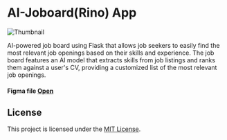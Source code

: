 # AI-Joboard(Rino) App
![Thumbnail](https://i.imgur.com/EvOMmCO.png)

AI-powered job board using Flask that allows job seekers to easily find the most relevant job
openings based on their skills and experience. The job board features an AI model that extracts skills from
job listings and ranks them against a user's CV, providing a customized list of the most relevant job openings.

#### Figma file <a href="https://www.figma.com/file/n1V3dSSU35Whfu2f1Hhvtj/Job-Board-UI-(Rino)?type=design&node-id=0%3A1&mode=design&t=mTLzOgMwB4tzmVJV-1">Open</a>

## License
This project is licensed under the [MIT License](LICENSE).
